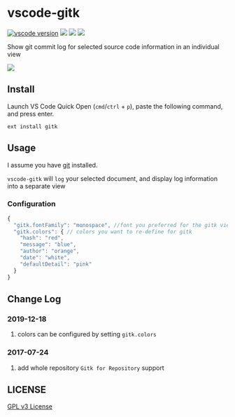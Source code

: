 # vscode-gitk

[![vscode version][vs-image]][vs-url]
![][install-url]
![][rate-url]
![][license-url]

Show git commit log for selected source code information in an individual view

![](https://raw.githubusercontent.com/leftstick/vscode-gitk/master/images/gitk.gif)

## Install

Launch VS Code Quick Open (`cmd`/`ctrl` + `p`), paste the following command, and press enter.

```
ext install gitk
```

## Usage

I assume you have [git](https://git-scm.com/) installed.

`vscode-gitk` will `log` your selected document, and display log information into a separate view

### Configuration

```javascript
{
  "gitk.fontFamily": "monospace", //font you preferred for the gitk view
  "gitk.colors": { // colors you want to re-define for gitk
    "hash": "red",
    "message": "blue",
    "author": "orange",
    "date": "white",
    "defaultDetail": "pink"
  }
}
```

## Change Log

### 2019-12-18

1. colors can be configured by setting `gitk.colors`

### 2017-07-24

1. add whole repository `Gitk for Repository` support

## LICENSE

[GPL v3 License](https://raw.githubusercontent.com/leftstick/vscode-gitk/master/LICENSE)

[vs-url]: https://marketplace.visualstudio.com/items?itemName=howardzuo.vscode-gitk
[vs-image]: https://vsmarketplacebadge.apphb.com/version/howardzuo.vscode-gitk.svg
[install-url]: https://vsmarketplacebadge.apphb.com/installs/howardzuo.vscode-gitk.svg
[rate-url]: https://vsmarketplacebadge.apphb.com/rating/howardzuo.vscode-gitk.svg
[license-url]: https://img.shields.io/github/license/leftstick/vscode-gitk.svg

